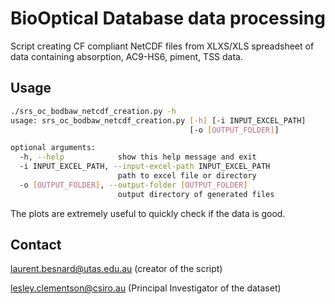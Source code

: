 # BioOptical Database data processing

Script creating CF compliant NetCDF files from XLXS/XLS spreadsheet of data containing absorption, AC9-HS6, piment, TSS data.

## Usage

```bash
./srs_oc_bodbaw_netcdf_creation.py -h
usage: srs_oc_bodbaw_netcdf_creation.py [-h] [-i INPUT_EXCEL_PATH]
                                        [-o [OUTPUT_FOLDER]]

optional arguments:
  -h, --help            show this help message and exit
  -i INPUT_EXCEL_PATH, --input-excel-path INPUT_EXCEL_PATH
                        path to excel file or directory
  -o [OUTPUT_FOLDER], --output-folder [OUTPUT_FOLDER]
                        output directory of generated files

```

The plots are extremely useful to quickly check if the data is good.

## Contact
laurent.besnard@utas.edu.au (creator of the script)

lesley.clementson@csiro.au  (Principal Investigator of the dataset)


